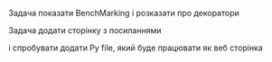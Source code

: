 Задача показати BenchMarking і розказати про декоратори

Задача додати сторінку з посиланнями

і спробувати додати Py file, який буде працювати як веб сторінка
